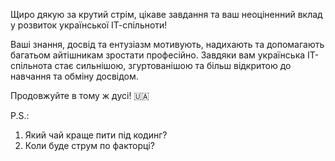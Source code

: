 Щиро дякую за крутий стрім, цікаве завдання та ваш неоціненний вклад у розвиток української ІТ-спільноти!

Ваші знання, досвід та ентузіазм мотивують, надихають та допомагають багатьом айтішникам зростати професійно. Завдяки вам українська ІТ-спільнота стає сильнішою, згуртованішою та більш відкритою до навчання та обміну досвідом.

Продовжуйте в тому ж дусі! 🇺🇦

P.S.:
  1. Який чай краще пити під кодинг?
  2. Коли буде струм по факторці?
